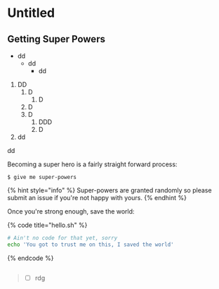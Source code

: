 # Untitled

## Getting Super Powers

* dd
  * dd
    * dd



1. DD
   1. D
      1. D
   2. D
   3. D
      1. DDD
      2. D
2. dd



dd





Becoming a super hero is a fairly straight forward process:

```
$ give me super-powers
```

{% hint style="info" %}
 Super-powers are granted randomly so please submit an issue if you're not happy with yours.
{% endhint %}

Once you're strong enough, save the world:

{% code title="hello.sh" %}
```bash
# Ain't no code for that yet, sorry
echo 'You got to trust me on this, I saved the world'
```
{% endcode %}

```bash

```

> * [ ] rdg



